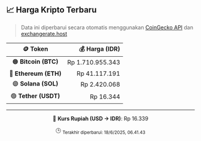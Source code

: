 

<!-- HARGA_KRIPTO -->
## 📈 Harga Kripto Terbaru

> Data ini diperbarui secara otomatis menggunakan [CoinGecko API](https://www.coingecko.com/) dan [exchangerate.host](https://exchangerate.host/)

<div align="center">

| 🪙 Token | 💰 Harga (IDR) |
|:------:|---------------:|
| 🟠 **Bitcoin (BTC)**   | Rp 1.710.955.343 |
| 🔵 **Ethereum (ETH)**  | Rp 41.117.191 |
| 🟣 **Solana (SOL)**    | Rp 2.420.068 |
| 🟢 **Tether (USDT)**   | Rp 16.344 |

---

💱 **Kurs Rupiah (USD → IDR)**: Rp 16.339

🕒 <sub>Terakhir diperbarui: 18/6/2025, 06.41.43</sub>

</div>
<!-- /HARGA_KRIPTO -->